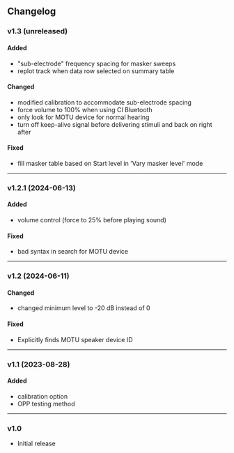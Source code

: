 ## Changelog

### v1.3 (unreleased)
#### Added
- "sub-electrode" frequency spacing for masker sweeps
- replot track when data row selected on summary table
#### Changed
- modified calibration to accommodate sub-electrode spacing
- force volume to 100% when using CI Bluetooth
- only look for MOTU device for normal hearing
- turn off keep-alive signal before delivering stimuli and back on right after
#### Fixed
- fill masker table based on Start level in 'Vary masker level' mode

---

### v1.2.1 (2024-06-13)
#### Added
- volume control (force to 25% before playing sound)
#### Fixed
- bad syntax in search for MOTU device

---

### v1.2 (2024-06-11)
#### Changed
- changed minimum level to -20 dB instead of 0
#### Fixed
- Explicitly finds MOTU speaker device ID

---

### v1.1 (2023-08-28)
  
#### Added
- calibration option
- OPP testing method

---

### v1.0
- Initial release
 
